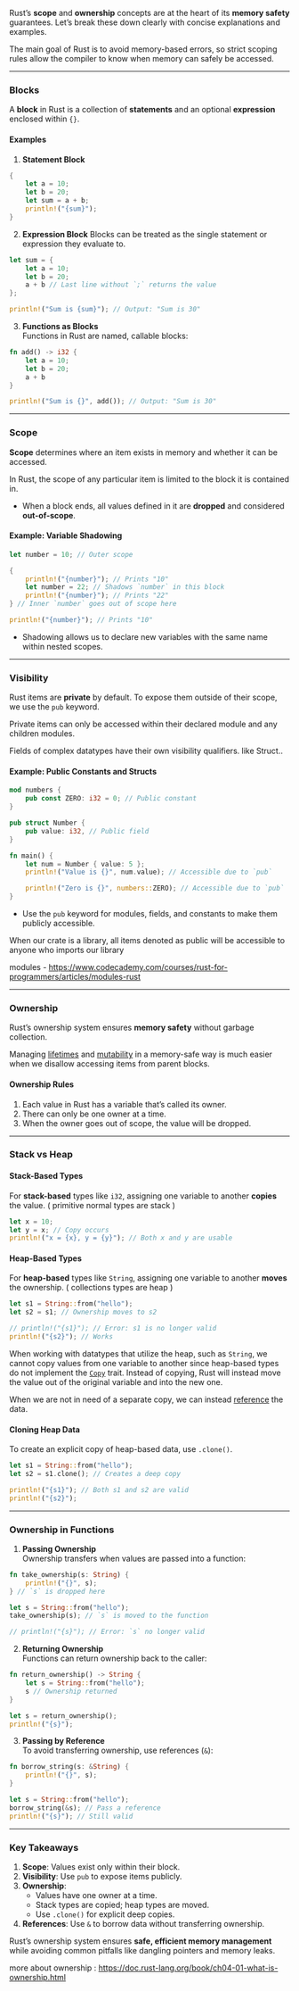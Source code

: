 


Rust’s **scope** and **ownership** concepts are at the heart of its **memory safety** guarantees. Let’s break these down clearly with concise explanations and examples.

The main goal of Rust is to avoid memory-based errors, so strict scoping rules allow the compiler to know when memory can safely be accessed.


---

### **Blocks**

A **block** in Rust is a collection of **statements** and an optional **expression** enclosed within `{}`.

#### **Examples**

1. **Statement Block**

```rust
{
    let a = 10;
    let b = 20;
    let sum = a + b;
    println!("{sum}");
}
```

2. **Expression Block**
Blocks can be treated as the single statement or expression they evaluate to.

```rust
let sum = {
    let a = 10;
    let b = 20;
    a + b // Last line without `;` returns the value
};

println!("Sum is {sum}"); // Output: "Sum is 30"
```

3. **Functions as Blocks**  
    Functions in Rust are named, callable blocks:

```rust
fn add() -> i32 {
    let a = 10;
    let b = 20;
    a + b
}

println!("Sum is {}", add()); // Output: "Sum is 30"
```

---

### **Scope**

**Scope** determines where an item exists in memory and whether it can be accessed.

In Rust, the scope of any particular item is limited to the block it is contained in.

- When a block ends, all values defined in it are **dropped** and considered **out-of-scope**.

#### **Example: Variable Shadowing**

```rust
let number = 10; // Outer scope

{
    println!("{number}"); // Prints "10"
    let number = 22; // Shadows `number` in this block
    println!("{number}"); // Prints "22"
} // Inner `number` goes out of scope here

println!("{number}"); // Prints "10"
```


- Shadowing allows us to declare new variables with the same name within nested scopes.

---

### **Visibility**

Rust items are **private** by default. To expose them outside of their scope, we use the `pub` keyword.

Private items can only be accessed within their declared module and any children modules.

Fields of complex datatypes have their own visibility qualifiers. like Struct.. 

#### **Example: Public Constants and Structs**

```rust
mod numbers {
    pub const ZERO: i32 = 0; // Public constant
}

pub struct Number {
    pub value: i32, // Public field
}

fn main() {
    let num = Number { value: 5 };
    println!("Value is {}", num.value); // Accessible due to `pub`

    println!("Zero is {}", numbers::ZERO); // Accessible due to `pub`
}
```

- Use the `pub` keyword for modules, fields, and constants to make them publicly accessible.

When our crate is a library, all items denoted as public will be accessible to anyone who imports our library

modules - https://www.codecademy.com/courses/rust-for-programmers/articles/modules-rust


---

### **Ownership**

Rust’s ownership system ensures **memory safety** without garbage collection.

Managing [lifetimes](https://www.codecademy.com/courses/rust-for-programmers/articles/lifetimes-rust) and [mutability](https://www.codecademy.com/courses/rust-for-programmers/articles/mutability-rust) in a memory-safe way is much easier when we disallow accessing items from parent blocks.


#### **Ownership Rules**

1. Each value in Rust has a variable that’s called its owner.
2. There can only be one owner at a time.
3. When the owner goes out of scope, the value will be dropped.

---

### **Stack vs Heap**

#### **Stack-Based Types**

For **stack-based** types like `i32`, assigning one variable to another **copies** the value.
( primitive normal types are stack )

```rust
let x = 10;
let y = x; // Copy occurs
println!("x = {x}, y = {y}"); // Both x and y are usable
```

#### **Heap-Based Types**

For **heap-based** types like `String`, assigning one variable to another **moves** the ownership.
( collections types are heap )


```rust
let s1 = String::from("hello");
let s2 = s1; // Ownership moves to s2

// println!("{s1}"); // Error: s1 is no longer valid
println!("{s2}"); // Works
```

When working with datatypes that utilize the heap, such as `String`, we cannot copy values from one variable to another since heap-based types do not implement the [`Copy`](https://doc.rust-lang.org/std/marker/trait.Copy.html) trait. Instead of copying, Rust will instead move the value out of the original variable and into the new one.

When we are not in need of a separate copy, we can instead [reference](https://www.codecademy.com/courses/rust-for-programmers/articles/references-rust) the data.
#### **Cloning Heap Data**

To create an explicit copy of heap-based data, use `.clone()`.

```rust
let s1 = String::from("hello");
let s2 = s1.clone(); // Creates a deep copy

println!("{s1}"); // Both s1 and s2 are valid
println!("{s2}");
```

---

### **Ownership in Functions**

1. **Passing Ownership**  
    Ownership transfers when values are passed into a function:

```rust
fn take_ownership(s: String) {
    println!("{}", s);
} // `s` is dropped here

let s = String::from("hello");
take_ownership(s); // `s` is moved to the function

// println!("{s}"); // Error: `s` no longer valid
```

2. **Returning Ownership**  
    Functions can return ownership back to the caller:

```rust
fn return_ownership() -> String {
    let s = String::from("hello");
    s // Ownership returned
}

let s = return_ownership();
println!("{s}");
```

3. **Passing by Reference**  
    To avoid transferring ownership, use references (`&`):

```rust
fn borrow_string(s: &String) {
    println!("{}", s);
}

let s = String::from("hello");
borrow_string(&s); // Pass a reference
println!("{s}"); // Still valid
```

---

### **Key Takeaways**

1. **Scope**: Values exist only within their block.
2. **Visibility**: Use `pub` to expose items publicly.
3. **Ownership**:
    - Values have one owner at a time.
    - Stack types are copied; heap types are moved.
    - Use `.clone()` for explicit deep copies.
4. **References**: Use `&` to borrow data without transferring ownership.

Rust’s ownership system ensures **safe, efficient memory management** while avoiding common pitfalls like dangling pointers and memory leaks.



more about ownership : https://doc.rust-lang.org/book/ch04-01-what-is-ownership.html


